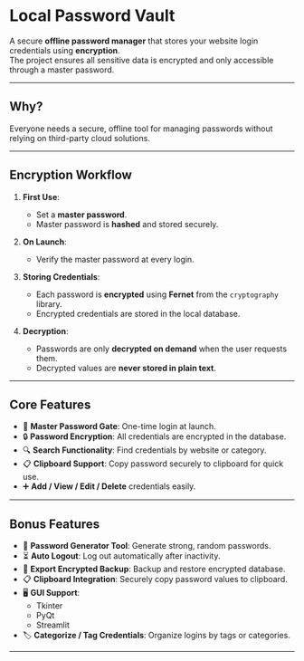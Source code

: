 # Local Password Vault

A secure **offline password manager** that stores your website login credentials using **encryption**.  
The project ensures all sensitive data is encrypted and only accessible through a master password.  

---

## Why?
Everyone needs a secure, offline tool for managing passwords without relying on third-party cloud solutions.  

---

## Encryption Workflow

1. **First Use**:  
   - Set a **master password**.  
   - Master password is **hashed** and stored securely.  

2. **On Launch**:  
   - Verify the master password at every login.  

3. **Storing Credentials**:  
   - Each password is **encrypted** using **Fernet** from the `cryptography` library.  
   - Encrypted credentials are stored in the local database.  

4. **Decryption**:  
   - Passwords are only **decrypted on demand** when the user requests them.  
   - Decrypted values are **never stored in plain text**.  

---

## Core Features

- 🔑 **Master Password Gate**: One-time login at launch.  
- 🔒 **Password Encryption**: All credentials are encrypted in the database.  
- 🔍 **Search Functionality**: Find credentials by website or category.  
- 📋 **Clipboard Support**: Copy password securely to clipboard for quick use.  
- ➕ **Add / View / Edit / Delete** credentials easily.  

---

## Bonus Features

- 🔧 **Password Generator Tool**: Generate strong, random passwords.  
- ⏳ **Auto Logout**: Log out automatically after inactivity.  
- 📂 **Export Encrypted Backup**: Backup and restore encrypted database.  
- 📋 **Clipboard Integration**: Securely copy password values to clipboard.  
- 🖥 **GUI Support**:  
  - Tkinter  
  - PyQt  
  - Streamlit  
- 🏷 **Categorize / Tag Credentials**: Organize logins by tags or categories.  

---
